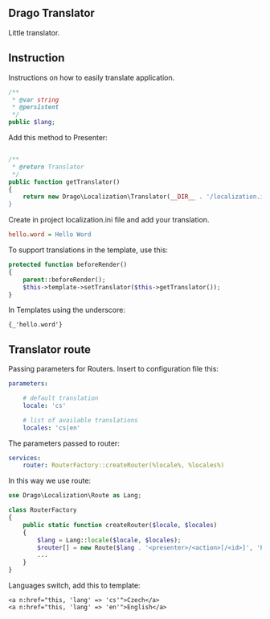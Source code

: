 ## Drago Translator

Little translator.

## Instruction

Instructions on how to easily translate application.

```php
/**
 * @var string
 * @persistent
 */
public $lang;
```

Add this method to Presenter:

```php

/**
 * @return Translator
 */
public function getTranslator()
{
	return new Drago\Localization\Translator(__DIR__ . '/localization.ini);
}
```

Create in project localization.ini file and add your translation.

```ini
hello.word = Hello Word
```

To support translations in the template, use this:

```php
protected function beforeRender()
{
	parent::beforeRender();
	$this->template->setTranslator($this->getTranslator());
}
```

In Templates using the underscore:

```latte
{_'hello.word'}
```

## Translator route

Passing parameters for Routers. Insert to configuration file this:

```yaml
parameters:

	# default translation
	locale: 'cs'

	# list of available translations
	locales: 'cs|en'

```

The parameters passed to router:

```yaml
services:
	router: RouterFactory::createRouter(%locale%, %locales%)
```

In this way we use route:

```php
use Drago\Localization\Route as Lang;

class RouterFactory
{
	public static function createRouter($locale, $locales)
	{
		$lang = Lang::locale($locale, $locales);
		$router[] = new Route($lang . '<presenter>/<action>[/<id>]', 'Presenter:action');
		...
	}
}
```

Languages switch, add this to template:

```latte
<a n:href="this, 'lang' => 'cs'">Czech</a>
<a n:href="this, 'lang' => 'en'">English</a>
```
